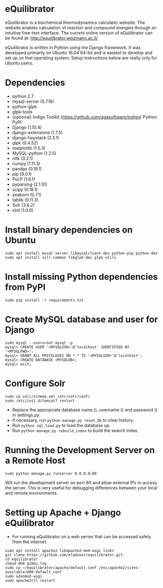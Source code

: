 eQuilibrator
============

eQuilibrator is a biochemical thermodynamics calculator website.
The website enables calculation of reaction and compound energies
through an intuitive free-text interface. The current online
version of eQuilibrator can be found at:
http://equilibrator.weizmann.ac.il/

eQuilibrator is written in Python using the Django framework.
It was developed primarily on Ubuntu 16.04 64-bit and is easiest
to develop and set up on that operating system. Setup instructions
below are really only for Ubuntu users.

# Dependencies
- python 2.7
- mysql-server (5.7.16)
- python-glpk
- glpk-tools
- (optional) Indigo Toolkit (https://github.com/ggasoftware/indigo)
Python PyPI:
- Django (1.10.4)
- django-extensions (1.7.5)
- django-haystack (2.5.1)
- glpk (0.4.52)
- matplotlib (1.5.3)
- MySQL-python (1.2.5)
- nltk (3.2.1)
- numpy (1.11.3)
- pandas (0.19.1)
- pip (9.0.1)
- PuLP (1.6.1)
- pyparsing (2.1.10)
- scipy (0.18.1)
- seaborn (0.7.1)
- tablib (0.11.3)
- Solr (3.6.2)
- xlrd (1.0.0)

# Install binary dependencies on Ubuntu
```
sudo apt install mysql-server libmysqlclient-dev python-pip python-dev 
sudo apt install solr-common libglpk-dev glpk-utils
```

# Install missing Python dependencies from PyPI
```
sudo pip install -r requirements.txt
```

# Create MySQL database and user for Django
```
sudo mysql --user=root mysql -p
mysql> CREATE USER '<MYSQLUSR>'@'localhost' IDENTIFIED BY '<MYSQLPWD>';
mysql> GRANT ALL PRIVILEGES ON *.* TO '<MYSQLUSR>'@'localhost';
mysql> CREATE DATABASE <MYSQLDB>;
mysql> exit;
```

# Configure Solr
```
sudo cp solr/schema.xml /etc/solr/conf/
sudo /etc/init.d/tomcat7 restart
```

* Replace the appropriate database name (<MYSQLDB>), username (<MYSQLUSR>) 
  and password (<MYSQLPWD>) in settings.py.
* If necessary, run `python manage.py reset_db` to clear history.
* Run `python sql_load.py` to load the database up. 
* Run `python manage.py rebuild_index` to build the search index.

# Running the Development Server on a Remote Host

```
sudo python manage.py runserver 0.0.0.0:80
```

Will run the development server on port 80 and allow external IPs to access the server. This is very
useful for debugging differences between your local and remote environments.

# Setting up Apache + Django eQuilibrator

* For running eQuilibrator on a web server that can be accessed safely from the internet.
```
sudo apt install apache2 libapache2-mod-wsgi links
git clone https://github.com/eladnoor/equilibrator.git
cd equilibrator
chmod 666 gibbs.log
sudo cp ~/equilibrator/apache/default.conf /etc/apache2/sites-available/000-default.conf
sudo a2enmod wsgi
sudo apache2ctl restart
```
